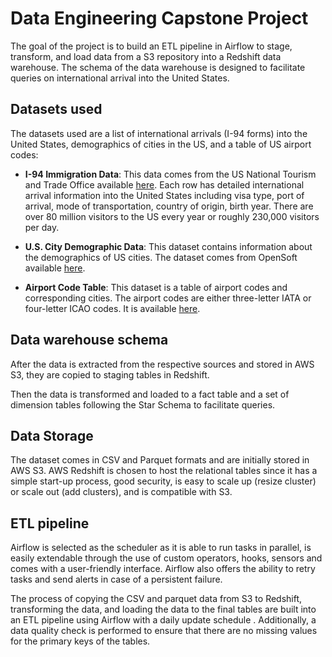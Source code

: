 # Data Engineering Capstone Project

The goal of the project is to build an ETL pipeline in Airflow to stage, transform, and load data from a S3 repository into a Redshift data warehouse. The schema of the data warehouse is designed to facilitate queries on international arrival into the United States. 

## Datasets used

The datasets used are a list of international arrivals (I-94 forms) into the United States, demographics of cities in the US, and a table of US airport codes:


- **I-94 Immigration Data**: This data comes from the US National Tourism and Trade Office available [here](https://travel.trade.gov/research/reports/i94/historical/2016.html). Each row has detailed international arrival information into the United States including visa type, port of arrival, mode of transportation, country of origin, birth year.  There are over 80 million visitors to the US every year or roughly 230,000 visitors per day.

- **U.S. City Demographic Data**: This dataset contains information about the demographics of US cities. The dataset comes from OpenSoft available [here](https://public.opendatasoft.com/explore/dataset/us-cities-demographics/export/). 

- **Airport Code Table**: This dataset is a table of airport codes and corresponding cities. The airport codes are either three-letter IATA or four-letter ICAO codes. It is available [here](https://datahub.io/core/airport-codes#data).

## Data warehouse schema

After the data is extracted from the respective sources and stored in AWS S3, they are copied to staging tables in Redshift.

Then the data is transformed and loaded to a fact table and a set of dimension tables following the Star Schema to facilitate queries.

## Data Storage

The dataset comes in CSV and Parquet formats and are initially stored in AWS S3. AWS Redshift is chosen to host the relational tables since it has a simple start-up process, good security, is easy to scale up (resize cluster) or scale out (add clusters), and is compatible with S3. 

## ETL pipeline

Airflow is selected as the scheduler as it is able to run tasks in parallel, is easily extendable through the use of custom operators, hooks, sensors and comes with a user-friendly interface. Airflow also offers the ability to retry tasks and send alerts in case of a persistent failure.

The process of copying the CSV and parquet data from S3 to Redshift, transforming the data, and loading the data to the final tables are built into an ETL pipeline using Airflow with a daily update schedule . Additionally, a data quality check is performed to ensure that there are no missing values for the primary keys of the tables. 
